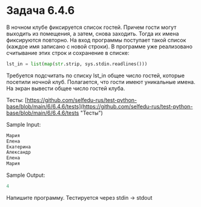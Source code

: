 # Задача 6.4.6

В ночном клубе фиксируется список гостей. Причем гости могут выходить из помещения, а затем, снова заходить. Тогда их имена фиксируются повторно. На вход программы поступает такой список (каждое имя записано с новой строки). В программе уже реализовано считывание этих строк и сохранение в списке:

```python
lst_in = list(map(str.strip, sys.stdin.readlines()))
```

Требуется подсчитать по списку lst_in общее число гостей, которые посетили ночной клуб. Полагается, что гости имеют уникальные имена. На экран вывести общее число гостей клуба.

Тесты: [https://github.com/selfedu-rus/test-python-base/blob/main/6/6.4.6/tests](https://github.com/selfedu-rus/test-python-base/blob/main/6/6.4.6/tests "Тесты")

Sample Input:

```python
Мария
Елена
Екатерина
Александр
Елена
Мария
```

Sample Output:

```python
4
```

Напишите программу. Тестируется через stdin → stdout
